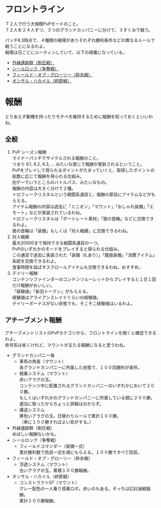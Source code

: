 # フロントライン
７２人で行う大規模PvPモードのこと。  
７２人を２４人ずつ、３つのグランドカンパニーに分けて、３すくみで戦う。  

パッチ6.3時点で、４種類の戦場がありそれぞれ勝利条件などの異なるルールで戦うことになるわよ。  
戦場は日ごとにルーティンしていて、以下の順番になっている。  

+ [外縁遺跡群（制圧戦）](./外縁遺跡群（制圧戦）.md)
+ [シールロック（争奪戦）](./シールロック（争奪戦）.md)
+ [フィールド・オブ・グローリー（砕氷戦）](./フィールド・オブ・グローリー（砕氷戦）.md)
+ [オンサル・ハカイル（終節戦）](./オンサル・ハカイル（終節戦）.md)

# 報酬
とりあえず動機を持ったりモチベを維持するために報酬を知っておくといいわね。  

## 全般  
1. PvP シーズン報酬  
   マイナーパッチでサイクルされる報酬のこと。  
   つまり 6.1, 6.2, 6.3, ... みたいな感じで報酬が更新されるということ。  
   PvPをプレイして得られるポイントがたまっていくと、取得したポイントの総数に応じて報酬を得られる仕組み。  
   別ゲーでいうところのバトルパス、みたいなもの。  
   報酬の内容は大きく分けて２種。  
   トロフィークリスタルという戦闘系通貨と、報酬の節目にアイテムなどがもらえる。  
   アイテム報酬の内容は過去に「ミニオン」「マウント」「おしゃれ装備」「エモート」などが実装されているわね。  
   トロフィークリスタルは「ポートレート素材」「狼の首輪」などに交換できるわよ。  
   狼の首輪は「装備」もしくは「対人戦績」に交換できるわね。  
2. 対人戦績  
   最大20000まで保持できる戦闘系通貨の一つ。  
   PvPのいずれかのモードをプレイすると得られる仕組み。  
   この通貨で過去に実装された「装備（ILあり）」「餓狼装備」「消費アイテム」系統を交換できるわよ。  
   食事時間を延ばすスクロールアイテムも交換できるわね。おすすめ。  
3. デイリー報酬  
   コンテンツファインダーのコンテンツルーレットからプレイすると１日１回だけ報酬がおいしい。  
   「経験値」「新旧トークン」がもらえる。  
   経験値はアライアンスレイドぐらいの経験値。  
   デイリーボーナスがない状態でも、そこそこ経験値はいるわよ。  
## アチーブメント報酬  
アチーブメントリストのPvPカテゴリから、フロントラインを開くと確認できるわよ。  
称号系は省くけれど、マウントが主たる報酬になると思うわね。  
+ グランドカンパニー毎  
  + 軍馬の角笛（マウント）  
    各グランドカンパニーに所属した状態で、１００回勝利が条件。  
  + 騎乗システム（マウント）  
    赤いアラグの玉。  
    コンテンツ中に配置されるグランドカンパニーのいずれかにおいて２００勝。  
    もしくはいずれかのグランドカンパニーに所属している間に２００勝。  
    適当に取ったからちょっと詳細は分からず。  
  + 護送システム  
    黄色いアラグの玉。日替わりルールで累計１００勝。  
    （単に１００勝すればよい気がする。）  
+ 外縁遺跡群（制圧戦）  
  めぼしい報酬ないかも。  
+ シールロック（争奪戦）  
  + フィールドコマンダー（装備一式）  
    累計勝利数で防具一式を順にもらえる。１００勝ですべて回収。  
+ フィールド・オブ・グローリー（砕氷戦）  
  + 浮遊システム（マウント）  
    白いアラグの玉。累積１００勝報酬。  
+ オンサル・ハカイル（終節戦）  
  + コンストラクト07（マウント）  
    グレー配色の一人乗り搭乗ロボ。赤いのもある。そっちは幻討滅戦報酬。  
    累計１００勝報酬。  
